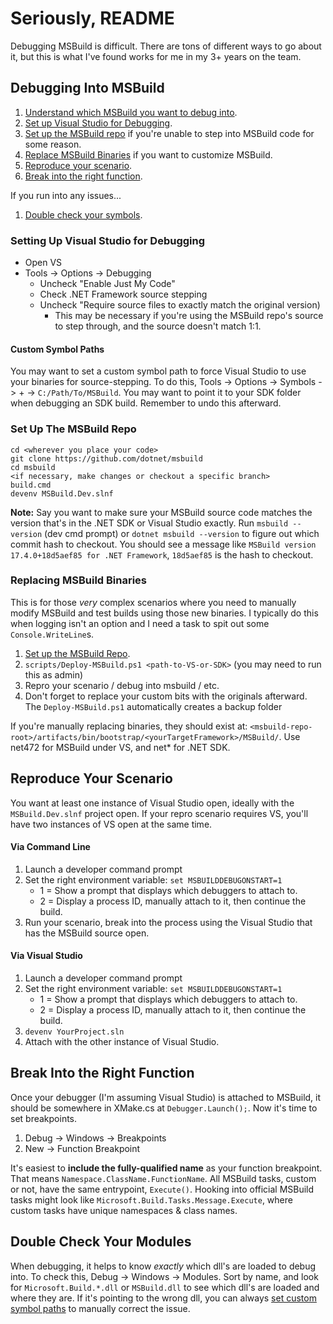 # Seriously, README
Debugging MSBuild is difficult. There are tons of different ways to go about it, but this is what I've found works for me in my 3+ years on the team.

## Debugging Into MSBuild
1. [Understand which MSBuild you want to debug into](..\the-flavors-of-msbuild\README.md).
1. [Set up Visual Studio for Debugging]().
1. [Set up the MSBuild repo]() if you're unable to step into MSBuild code for some reason.
1. [Replace MSBuild Binaries]() if you want to customize MSBuild.
1. [Reproduce your scenario]().
1. [Break into the right function]().

If you run into any issues...
1. [Double check your symbols]().

### Setting Up Visual Studio for Debugging
- Open VS
- Tools -> Options -> Debugging
    - Uncheck "Enable Just My Code"
    - Check .NET Framework source stepping
    - Uncheck "Require source files to exactly match the original version)
        - This may be necessary if you're using the MSBuild repo's source to step through, and the source doesn't match 1:1.

#### Custom Symbol Paths
You may want to set a custom symbol path to force Visual Studio to use your binaries for source-stepping. To do this, Tools -> Options -> Symbols -> + -> `C:/Path/To/MSBuild`. You may want to point it to your SDK folder when debugging an SDK build. Remember to undo this afterward.

### Set Up The MSBuild Repo
```
cd <wherever you place your code>
git clone https://github.com/dotnet/msbuild
cd msbuild
<if necessary, make changes or checkout a specific branch>
build.cmd
devenv MSBuild.Dev.slnf
```

**Note:** Say you want to make sure your MSBuild source code matches the version that's in the .NET SDK or Visual Studio exactly. Run `msbuild --version` (dev cmd prompt) or `dotnet msbuild --version` to figure out which commit hash to checkout. You should see a message like `MSBuild version 17.4.0+18d5aef85 for .NET Framework`, `18d5aef85` is the hash to checkout.

### Replacing MSBuild Binaries
This is for those _very_ complex scenarios where you need to manually modify MSBuild and test builds using those new binaries. I typically do this when logging isn't an option and I need a task to spit out some `Console.WriteLine`s.

1. [Set up the MSBuild Repo]().
1. `scripts/Deploy-MSBuild.ps1 <path-to-VS-or-SDK>` (you may need to run this as admin)
1. Repro your scenario / debug into msbuild / etc.
1. Don't forget to replace your custom bits with the originals afterward. The `Deploy-MSBuild.ps1` automatically creates a backup folder 

If you're manually replacing binaries, they should exist at: `<msbuild-repo-root>/artifacts/bin/bootstrap/<yourTargetFramework>/MSBuild/`. Use net472 for MSBuild under VS, and net* for .NET SDK.

## Reproduce Your Scenario
You want at least one instance of Visual Studio open, ideally with the `MSBuild.Dev.slnf` project open. If your repro scenario requires VS, you'll have two instances of VS open at the same time.

#### Via Command Line
1. Launch a developer command prompt
1. Set the right environment variable: `set MSBUILDDEBUGONSTART=1`
    - 1 = Show a prompt that displays which debuggers to attach to.
    - 2 = Display a process ID, manually attach to it, then continue the build.
1. Run your scenario, break into the process using the Visual Studio that has the MSBuild source open.

#### Via Visual Studio
1. Launch a developer command prompt
1. Set the right environment variable: `set MSBUILDDEBUGONSTART=1`
    - 1 = Show a prompt that displays which debuggers to attach to.
    - 2 = Display a process ID, manually attach to it, then continue the build.
1. `devenv YourProject.sln`
1. Attach with the other instance of Visual Studio.

## Break Into the Right Function
Once your debugger (I'm assuming Visual Studio) is attached to MSBuild, it should be somewhere in XMake.cs at `Debugger.Launch();`. Now it's time to set breakpoints.

1. Debug -> Windows -> Breakpoints
1. New -> Function Breakpoint

It's easiest to **include the fully-qualified name** as your function breakpoint. That means `Namespace.ClassName.FunctionName`. All MSBuild tasks, custom or not, have the same entrypoint, `Execute()`. Hooking into official MSBuild tasks might look like `Microsoft.Build.Tasks.Message.Execute`, where custom tasks have unique namespaces & class names.

## Double Check Your Modules
When debugging, it helps to know _exactly_ which dll's are loaded to debug into. To check this, Debug -> Windows -> Modules. Sort by name, and look for `Microsoft.Build.*.dll` or `MSBuild.dll` to see which dll's are loaded and where they are. If it's pointing to the wrong dll, you can always [set custom symbol paths](#custom-symbol-paths) to manually correct the issue.
